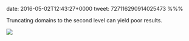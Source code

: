 date: 2016-05-02T12:43:27+0000
tweet: 727116290914025473
%%%

Truncating domains to the second level can yield poor results.

![](Chc8aX2VEAA3qjY.jpg)
